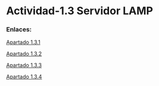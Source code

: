 # Actividad-1.3 Servidor LAMP

### Enlaces:

[Apartado 1.3.1](1.3.1/readme.md)

[Apartado 1.3.2](1.3.2/readme.md)

[Apartado 1.3.3](1.3.3/readme.md)

[Apartado 1.3.4](1.3.4/readme.md)
